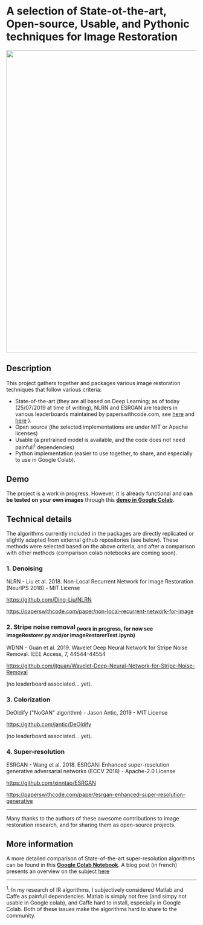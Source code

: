 # A selection of State-ot-the-art, Open-source, Usable, and Pythonic techniques for Image Restoration

<p align="center">
<img src="https://raw.githubusercontent.com/titsitits/open-image-restoration/master/Anne-Franck.png" width="800" />
</p>

<!--p align="center">
<img style="height: 100%; width: 100%; object-fit: contain" src="https://github.com/titsitits/open-image-restoration/blob/master/Anne-Franck.png" />
</p-->

## Description
This project gathers together and packages various image restoration techniques that follow various criteria:
* State-of-the-art (they are all based on Deep Learning; as of today (25/07/2019 at time of writing), NLRN and ESRGAN are leaders in various leaderboards maintained by paperswithcode.com, see [here](https://paperswithcode.com/paper/non-local-recurrent-network-for-image) and [here](https://paperswithcode.com/paper/esrgan-enhanced-super-resolution-generative) ).
* Open source (the selected implementations are under MIT or Apache licenses)
* Usable (a pretrained model is available, and the code does not need painfull<sup>1</sup> dependencies)
* Python implementation (easier to use together, to share, and especially to use in Google Colab).

## Demo
The project is a work in progress. However, it is already functional and **can be tested on your own images** through this **[demo in Google Colab](https://colab.research.google.com/github/titsitits/open-image-restoration/blob/master/ImageRestorationColab.ipynb)**.

## Technical details
The algorithms currently included in the packages are directly replicated or slightly adapted from external github repositories (see below). These methods were selected based on the above criteria, and after a comparison with other methods (comparison colab notebooks are coming soon). 

### 1. Denoising
NLRN - Liu et al. 2018. Non-Local Recurrent Network for Image Restoration (NeurIPS 2018) - MIT License

https://github.com/Ding-Liu/NLRN

https://paperswithcode.com/paper/non-local-recurrent-network-for-image

### 2. Stripe noise removal <sub>(work in progress, for now see ImageRestorer.py and/or ImageRestorerTest.ipynb)</sub>

WDNN - Guan et al. 2019. Wavelet Deep Neural Network for Stripe Noise Removal. IEEE Access, 7, 44544-44554

https://github.com/jtguan/Wavelet-Deep-Neural-Network-for-Stripe-Noise-Removal

(no leaderboard associated... yet).

### 3. Colorization
DeOldify ("NoGAN" algorithm) - Jason Antic, 2019 - MIT License

https://github.com/jantic/DeOldify

(no leaderboard associated... yet).

### 4. Super-resolution
ESRGAN - Wang et al. 2018. ESRGAN: Enhanced super-resolution generative adversarial networks (ECCV 2018) - Apache-2.0 License

https://github.com/xinntao/ESRGAN

https://paperswithcode.com/paper/esrgan-enhanced-super-resolution-generative

<hr>

Many thanks to the authors of these awesome contributions to image restoration research, and for sharing them as open-source projects. 

## More information

A more detailed comparison of State-of-the-art super-resolution algorithms can be found in this **[Google Colab Notebook](https://colab.research.google.com/drive/1x7wHaiJ-_rPfRqz1DcRJ_Hbq61t6lFKi)**.
A blog post (in french) presents an overview on the subject [here](https://titsitits.github.io/open-image-restoration/White%20paper%20-%20super-resolution%20(french)/Whitepapersuperresolution.html)

---

<sup>1</sup>: In my research of IR algorithms, I subjectively considered Matlab and Caffe as painfull dependencies. Matlab is simply not free (and simpy not usable in Google colab), and Caffe hard to install, especially in Google Colab. Both of these issues make the algorithms hard to share to the community.
